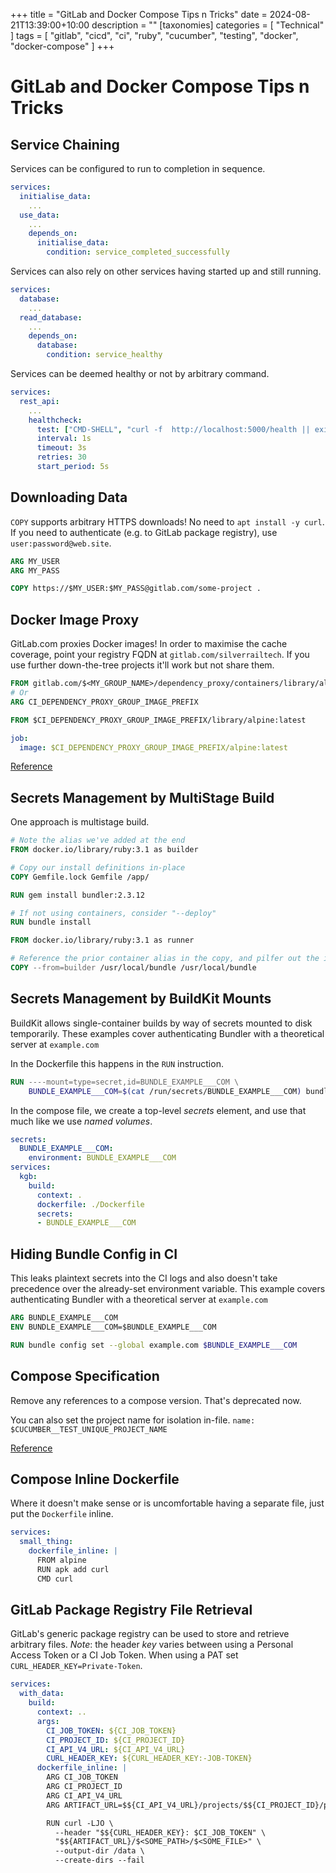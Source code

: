 +++
title = "GitLab and Docker Compose Tips n Tricks"
date = 2024-08-21T13:39:00+10:00
description = ""
[taxonomies]
categories = [ "Technical" ]
tags = [ "gitlab", "cicd", "ci", "ruby", "cucumber", "testing", "docker", "docker-compose" ]
+++

# GitLab and Docker Compose Tips n Tricks

## Service Chaining

Services can be configured to run to completion in sequence.

```YAML
services:
  initialise_data:
    ...
  use_data:
    ...
    depends_on:
      initialise_data:
        condition: service_completed_successfully
```

Services can also rely on other services having started up and still running.

```YAML
services:
  database:
    ...
  read_database:
    ...
    depends_on:
      database:
        condition: service_healthy
```

Services can be deemed healthy or not by arbitrary command.

```YAML
services:
  rest_api:
    ...
    healthcheck:
      test: ["CMD-SHELL", "curl -f  http://localhost:5000/health || exit 1"]
      interval: 1s
      timeout: 3s
      retries: 30
      start_period: 5s
```

## Downloading Data

`COPY` supports arbitrary HTTPS downloads!
No need to `apt install -y curl`.
If you need to authenticate (e.g. to GitLab package registry), use `user:password@web.site`.

```Dockerfile
ARG MY_USER
ARG MY_PASS

COPY https://$MY_USER:$MY_PASS@gitlab.com/some-project .
```

## Docker Image Proxy

GitLab.com proxies Docker images!
In order to maximise the cache coverage, point your registry FQDN at `gitlab.com/silverrailtech`.
If you use further down-the-tree projects it'll work but not share them.

```Dockerfile
FROM gitlab.com/$<MY_GROUP_NAME>/dependency_proxy/containers/library/alpine:latest
# Or
ARG CI_DEPENDENCY_PROXY_GROUP_IMAGE_PREFIX

FROM $CI_DEPENDENCY_PROXY_GROUP_IMAGE_PREFIX/library/alpine:latest
```

```YAML
job:
  image: $CI_DEPENDENCY_PROXY_GROUP_IMAGE_PREFIX/alpine:latest
```

[Reference](https://docs.gitlab.com/ee/user/packages/dependency_proxy)

## Secrets Management by MultiStage Build

One approach is multistage build.

```Dockerfile
# Note the alias we've added at the end
FROM docker.io/library/ruby:3.1 as builder

# Copy our install definitions in-place
COPY Gemfile.lock Gemfile /app/

RUN gem install bundler:2.3.12

# If not using containers, consider "--deploy"
RUN bundle install

FROM docker.io/library/ruby:3.1 as runner

# Reference the prior container alias in the copy, and pilfer out the installed Ruby
COPY --from=builder /usr/local/bundle /usr/local/bundle
```

## Secrets Management by BuildKit Mounts

BuildKit allows single-container builds by way of secrets mounted to disk temporarily.
These examples cover authenticating Bundler with a theoretical server at `example.com`

In the Dockerfile this happens in the `RUN` instruction.

```Dockerfile
RUN ----mount=type=secret,id=BUNDLE_EXAMPLE___COM \
    BUNDLE_EXAMPLE___COM=$(cat /run/secrets/BUNDLE_EXAMPLE___COM) bundle install
```

In the compose file, we create a top-level _secrets_ element, and use that much like we use _named volumes_.

```YAML
secrets:
  BUNDLE_EXAMPLE___COM:
    environment: BUNDLE_EXAMPLE___COM
services:
  kgb:
    build:
      context: .
      dockerfile: ./Dockerfile
      secrets:
      - BUNDLE_EXAMPLE___COM
```

## Hiding Bundle Config in CI

This leaks plaintext secrets into the CI logs and also doesn't take precedence over the already-set environment variable.
This example covers authenticating Bundler with a theoretical server at `example.com`

```Dockerfile
ARG BUNDLE_EXAMPLE___COM
ENV BUNDLE_EXAMPLE___COM=$BUNDLE_EXAMPLE___COM

RUN bundle config set --global example.com $BUNDLE_EXAMPLE___COM
````

## Compose Specification

Remove any references to a compose version.
That's deprecated now.

You can also set the project name for isolation in-file.
`name: $CUCUMBER__TEST_UNIQUE_PROJECT_NAME`

[Reference](https://docs.docker.com/compose/compose-file/04-version-and-name/)

## Compose Inline Dockerfile

Where it doesn't make sense or is uncomfortable having a separate file, just put the `Dockerfile` inline.

```YAML
services:
  small_thing:
    dockerfile_inline: |
      FROM alpine
      RUN apk add curl
      CMD curl
```

## GitLab Package Registry File Retrieval

GitLab's generic package registry can be used to store and retrieve arbitrary files.
*Note*: the header *key* varies between using a Personal Access Token or a CI Job Token.
When using a PAT set `CURL_HEADER_KEY=Private-Token`.

```YAML
services:
  with_data:
    build:
      context: ..
      args:
        CI_JOB_TOKEN: ${CI_JOB_TOKEN}
        CI_PROJECT_ID: ${CI_PROJECT_ID}
        CI_API_V4_URL: ${CI_API_V4_URL}
        CURL_HEADER_KEY: ${CURL_HEADER_KEY:-JOB-TOKEN}
      dockerfile_inline: |
        ARG CI_JOB_TOKEN
        ARG CI_PROJECT_ID
        ARG CI_API_V4_URL
        ARG ARTIFACT_URL=$${CI_API_V4_URL}/projects/$${CI_PROJECT_ID}/packages/generic

        RUN curl -LJO \
          --header "$${CURL_HEADER_KEY}: $CI_JOB_TOKEN" \
          "$${ARTIFACT_URL}/$<SOME_PATH>/$<SOME_FILE>" \
          --output-dir /data \
          --create-dirs --fail
````
